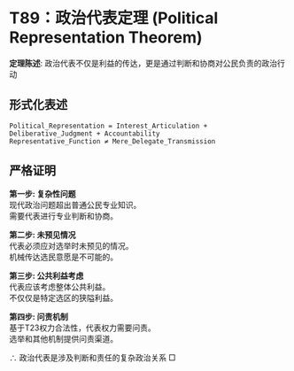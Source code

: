 # T89：政治代表定理 (Political Representation Theorem)  

**定理陈述**: 政治代表不仅是利益的传达，更是通过判断和协商对公民负责的政治行动  

## 形式化表述  
```  
Political_Representation = Interest_Articulation + Deliberative_Judgment + Accountability  
Representative_Function ≠ Mere_Delegate_Transmission  
```  

## 严格证明  

**第一步: 复杂性问题**  
现代政治问题超出普通公民专业知识。  
需要代表进行专业判断和协商。  

**第二步: 未预见情况**  
代表必须应对选举时未预见的情况。  
机械传达选民意愿是不可能的。  

**第三步: 公共利益考虑**  
代表应该考虑整体公共利益。  
不仅仅是特定选区的狭隘利益。  

**第四步: 问责机制**  
基于T23权力合法性，代表权力需要问责。  
选举和其他机制提供问责渠道。  

∴ 政治代表是涉及判断和责任的复杂政治关系 □  